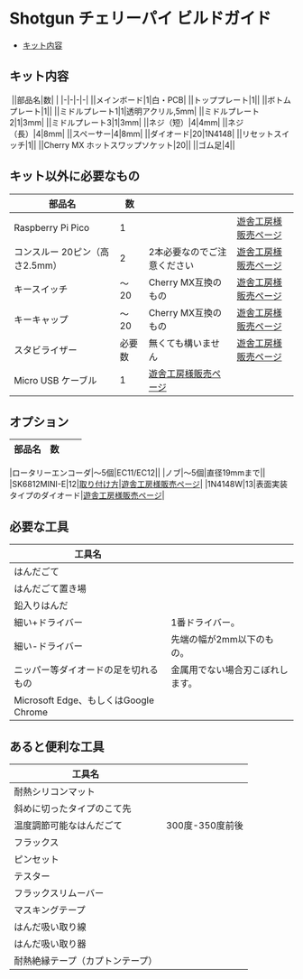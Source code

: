 # Shotgun チェリーパイ ビルドガイド
- [キット内容](#キット内容)

## キット内容
![]()
||部品名|数| |
|-|-|-|-|
||メインボード|1|白・PCB|
||トッププレート|1||
||ボトムプレート|1||
||ミドルプレート1|1|透明アクリル,5mm|
||ミドルプレート2|1|3mm|
||ミドルプレート3|1|3mm|
||ネジ（短）|4|4mm|
||ネジ（長）|4|8mm|
||スペーサー|4|8mm|
||ダイオード|20|1N4148|
||リセットスイッチ|1||
||Cherry MX ホットスワップソケット|20||
||ゴム足|4||

## キット以外に必要なもの
|部品名|数|||
|-|-|-|-|
|Raspberry Pi Pico|1||[遊舎工房様販売ページ](https://shop.yushakobo.jp/products/raspberry-pi-pico)|
|コンスルー 20ピン（高さ2.5mm）|2|2本必要なのでご注意ください|[遊舎工房様販売ページ](https://shop.yushakobo.jp/products/31?variant=40815840067745)|
|キースイッチ|～20|Cherry MX互換のもの|[遊舎工房様販売ページ](https://shop.yushakobo.jp/collections/all-switches/cherry-mx-%E4%BA%92%E6%8F%9B-%E3%82%B9%E3%82%A4%E3%83%83%E3%83%81)|
|キーキャップ|～20|Cherry MX互換のもの|[遊舎工房様販売ページ](https://shop.yushakobo.jp/collections/keycaps/cherry-mx-%E4%BA%92%E6%8F%9B-%E3%82%AD%E3%83%BC%E3%82%AD%E3%83%A3%E3%83%83%E3%83%97)|
|スタビライザー|必要数|無くても構いません|[遊舎工房様販売ページ](https://shop.yushakobo.jp/collections/all-keyboard-parts/Stabilizer)|
|Micro USB ケーブル|1|[遊舎工房様販売ページ](https://shop.yushakobo.jp/products/usb-cable-micro-b-0-8m)|

## オプション
|部品名|数|||
|-|-|-|-|

|ロータリーエンコーダ|～5個|EC11/EC12||
|ノブ|～5個|直径19mmまで||
|SK6812MINI-E|12|[取り付け方](led.md)|[遊舎工房様販売ページ](https://shop.yushakobo.jp/products/sk6812mini-e-10)|
|1N4148W|13|表面実装タイプのダイオード|[遊舎工房様販売ページ](https://shop.yushakobo.jp/products/a0800di-02-100)|


## 必要な工具
|工具名| |
|-|-|
|はんだごて||
|はんだごて置き場||
|鉛入りはんだ||
|細い+ドライバー|1番ドライバー。|
|細い-ドライバー|先端の幅が2mm以下のもの。|
|ニッパー等ダイオードの足を切れるもの|金属用でない場合刃こぼれします。|
|Microsoft Edge、もしくはGoogle Chrome||

## あると便利な工具
|工具名||
|-|-|
|耐熱シリコンマット||
|斜めに切ったタイプのこて先||
|温度調節可能なはんだごて|300度-350度前後|
|フラックス||
|ピンセット||
|テスター||
|フラックスリムーバー||
|マスキングテープ||
|はんだ吸い取り線||
|はんだ吸い取り器||
|耐熱絶縁テープ（カプトンテープ）||
